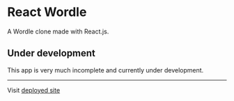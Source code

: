 # React Wordle

A Wordle clone made with React.js.

## Under development

This app is very much incomplete and currently under development.

---

Visit [deployed site](https://play-react-wordle.herokuapp.com/)

